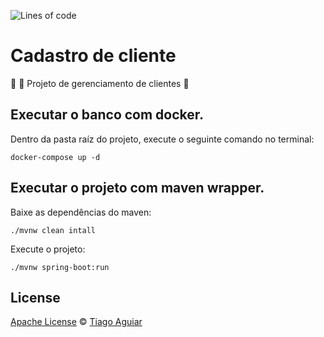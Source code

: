 ![Lines of code](https://img.shields.io/tokei/lines/github/tiagoc-aguiar/crud-cliente-spring)

# Cadastro de cliente

:man_with_gua_pi_mao: :woman: Projeto de gerenciamento de clientes :man:

## Executar o banco com docker.

Dentro da pasta raíz do projeto, execute o seguinte comando no terminal:

```
docker-compose up -d
```

## Executar o projeto com maven wrapper.

Baixe as dependências do maven:

```
./mvnw clean intall
```

Execute o projeto:

```
./mvnw spring-boot:run
```

## License

[Apache License](https://github.com/TiagoC-Aguiar/crud-cliente-spring/blob/main/LICENSE) © [Tiago Aguiar](https://github.com/TiagoC-Aguiar)
